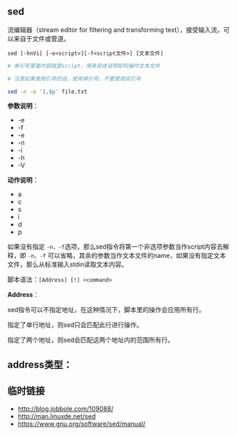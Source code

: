 
## sed

流编辑器（stream editor for filtering and transforming text），接受输入流，可以来自于文件或管道。

`sed [-hnVi] [-e<script>][-f<script文件>] [文本文件]`  

```bash
# 单引号里面内容就是script，用来具体说明如何操作文本文件

# 注意如果使用引号的话，使用单引号，不要使用双引号

sed -n -e '1,$p' file.txt
```

**参数说明**：
- -e
- -f
- -e
- -n
- -i
- -h
- -V

**动作说明**：
- a
- c
- s
- i
- d
- p

如果没有指定 `-n，-f`选项，那么sed指令将第一个非选项参数当作script内容去解释，即 `-n，-f` 可以省略，其余的参数当作文本文件的name，如果没有指定文本文件，那么从标准输入stdin读取文本内容。



脚本语法：`[Address] [!] <command>`   

**Address**：

sed指令可以不指定地址，在这种情况下，脚本里的操作会应用所有行。

指定了单行地址，则sed只会匹配此行进行操作。

指定了两个地址，则sed会匹配这两个地址内的范围所有行。

address类型：
- 

## 临时链接

- http://blog.jobbole.com/109088/
- http://man.linuxde.net/sed
- https://www.gnu.org/software/sed/manual/
